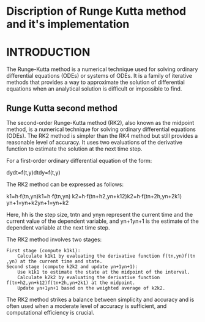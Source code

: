 # Discription of Runge Kutta method and it's implementation
<h1>INTRODUCTION</h1>
<p>The Runge-Kutta method is a numerical technique used for solving ordinary differential equations (ODEs) or systems of ODEs. It is a family of iterative methods that provides a way to approximate the solution of differential equations when an analytical solution is difficult or impossible to find.</p>
<h2>Runge Kutta second method</h2>
<p>The second-order Runge-Kutta method (RK2), also known as the midpoint method, is a numerical technique for solving ordinary differential equations (ODEs). The RK2 method is simpler than the RK4 method but still provides a reasonable level of accuracy. It uses two evaluations of the derivative function to estimate the solution at the next time step.

For a first-order ordinary differential equation of the form:

dydt=f(t,y)dtdy​=f(t,y)

The RK2 method can be expressed as follows:

k1=h⋅f(tn,yn)k1​=h⋅f(tn​,yn​)
k2=h⋅f(tn+h2,yn+k12)k2​=h⋅f(tn​+2h​,yn​+2k1​​)
yn+1=yn+k2yn+1​=yn​+k2​

Here, hh is the step size, tntn​ and ynyn​ represent the current time and the current value of the dependent variable, and yn+1yn+1​ is the estimate of the dependent variable at the next time step.

The RK2 method involves two stages:

    First stage (compute k1k1​):
        Calculate k1k1​ by evaluating the derivative function f(tn,yn)f(tn​,yn​) at the current time and state.
    Second stage (compute k2k2​ and update yn+1yn+1​):
        Use k1k1​ to estimate the state at the midpoint of the interval.
        Calculate k2k2​ by evaluating the derivative function f(tn+h2,yn+k12)f(tn​+2h​,yn​+2k1​​) at the midpoint.
        Update yn+1yn+1​ based on the weighted average of k2k2​.

The RK2 method strikes a balance between simplicity and accuracy and is often used when a moderate level of accuracy is sufficient, and computational efficiency is crucial.</p>
